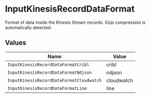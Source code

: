 # InputKinesisRecordDataFormat

Format of data inside the Kinesis Stream records. Gzip compression is automatically detected.


## Values

| Name                                     | Value                                    |
| ---------------------------------------- | ---------------------------------------- |
| `InputKinesisRecordDataFormatCribl`      | cribl                                    |
| `InputKinesisRecordDataFormatNdjson`     | ndjson                                   |
| `InputKinesisRecordDataFormatCloudwatch` | cloudwatch                               |
| `InputKinesisRecordDataFormatLine`       | line                                     |